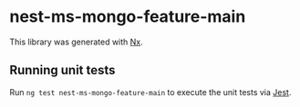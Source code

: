 # nest-ms-mongo-feature-main

This library was generated with [Nx](https://nx.dev).

## Running unit tests

Run `ng test nest-ms-mongo-feature-main` to execute the unit tests via [Jest](https://jestjs.io).
